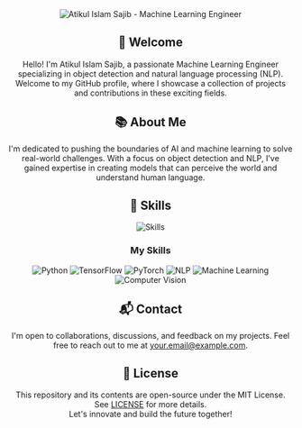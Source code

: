 <div align="center">
  <img src="header.png" alt="Atikul Islam Sajib - Machine Learning Engineer">
</div>

<h2 align="center">👋 Welcome</h2>

<p align="center">
  Hello! I'm Atikul Islam Sajib, a passionate Machine Learning Engineer specializing in object detection and natural language processing (NLP). Welcome to my GitHub profile, where I showcase a collection of projects and contributions in these exciting fields.
</p>

<h2 align="center">📚 About Me</h2>

<p align="center">
  I'm dedicated to pushing the boundaries of AI and machine learning to solve real-world challenges. With a focus on object detection and NLP, I've gained expertise in creating models that can perceive the world and understand human language.
</p>

<h2 align="center">🎯 Skills</h2>

<p align="center">
  <img src="skills.png" alt="Skills">
</p>

<h3 align="center">My Skills</h3>

<p align="center">
  <img src="https://img.icons8.com/color/36/000000/python--v1.png" alt="Python">
  <img src="https://img.icons8.com/color/36/000000/tensorflow.png" alt="TensorFlow">
  <!-- Replace the following line with a PyTorch icon -->
  <img src="https://img.icons8.com/color/36/000000/pytorch.png" alt="PyTorch">
  <img src="https://img.icons8.com/color/36/000000/natural-language-processing.png" alt="NLP">
  <img src="https://img.icons8.com/color/36/000000/machine-learning-model.png" alt="Machine Learning">
  <img src="https://img.icons8.com/color/36/000000/computer-vision.png" alt="Computer Vision">
</p>

<h2 align="center">📬 Contact</h2>

<p align="center">
  I'm open to collaborations, discussions, and feedback on my projects. Feel free to reach out to me at <a href="mailto:your.email@example.com">your.email@example.com</a>.
</p>

<h2 align="center">📝 License</h2>

<p align="center">
  This repository and its contents are open-source under the MIT License. See <a href="LICENSE">LICENSE</a> for more details.<br>
  Let's innovate and build the future together!
</p>
